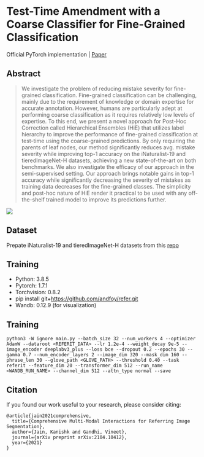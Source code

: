 # Test-Time Amendment with a Coarse Classifier for Fine-Grained Classification

Official PyTorch implementation | [Paper](https://arxiv.org/abs/2302.00368)

## Abstract
> We investigate the problem of reducing mistake severity for fine-grained classification. Fine-grained classification can be challenging, mainly due to the requirement of knowledge or domain expertise for accurate annotation. However, humans are particularly adept at performing coarse classification as it requires relatively low levels of expertise. To this end, we present a novel approach for Post-Hoc Correction called Hierarchical Ensembles (HiE) that utilizes label hierarchy to improve the performance of fine-grained classification at test-time using the coarse-grained predictions. By only requiring the parents of leaf nodes, our method significantly reduces avg. mistake severity while improving top-1 accuracy on the iNaturalist-19 and tieredImageNet-H datasets, achieving a new state-of-the-art on both benchmarks. We also investigate the efficacy of our approach in the semi-supervised setting. Our approach brings notable gains in top-1 accuracy while significantly decreasing the severity of mistakes as training data decreases for the fine-grained classes. The simplicity and post-hoc nature of HiE render it practical to be used with any off-the-shelf trained model to improve its predictions further.

![](https://user-images.githubusercontent.com/30688360/166107570-5c941733-ba6c-4864-94f5-b41b3c5b1566.jpg)


## Dataset

Prepate iNaturalist-19 and tieredImageNet-H datasets from this [repo](https://github.com/fiveai/making-better-mistakes)

## Training

* Python: 3.8.5
* Pytorch: 1.7.1
* Torchvision: 0.8.2
* pip install git+https://github.com/andfoy/refer.git
* Wandb: 0.12.9 (for visualization)

## Training

    python3 -W ignore main.py --batch_size 32 --num_workers 4 --optimizer AdamW --dataroot <REFERIT_DATA> --lr 1.2e-4 --weight_decay 9e-5 --image_encoder deeplabv3_plus --loss bce --dropout 0.2 --epochs 30 --gamma 0.7 --num_encoder_layers 2 --image_dim 320 --mask_dim 160 --phrase_len 30 --glove_path <GLOVE_PATH> --threshold 0.40 --task referit --feature_dim 20 --transformer_dim 512 --run_name <WANDB_RUN_NAME> --channel_dim 512 --attn_type normal --save


## Citation

If you found our work useful to your research, please consider citing:

    @article{jain2021comprehensive,
      title={Comprehensive Multi-Modal Interactions for Referring Image Segmentation},
      author={Jain, Kanishk and Gandhi, Vineet},
      journal={arXiv preprint arXiv:2104.10412},
      year={2021}
    }
